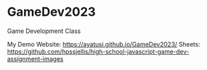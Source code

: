 # GameDev2023
Game Development Class



My Demo Website: https://ayatusi.github.io/GameDev2023/
Sheets: https://github.com/hpssjellis/high-school-javascript-game-dev-assignment-images
